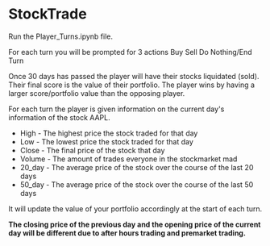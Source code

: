 ﻿# StockTrade
Run the Player_Turns.ipynb file.

For each turn you will be prompted for 3 actions
Buy
Sell
Do Nothing/End Turn

Once 30 days has passed the player will have their stocks liquidated (sold).
Their final score is the value of their portfolio.
The player wins by having a larger score/portfolio value than the opposing player.

For each turn the player is given information on the current day's information of the stock AAPL.

* High - The highest price the stock traded for that day
* Low  - The lowest price the stock traded for that day
* Close - The final price of the stock that day
* Volume - The amount of trades everyone in the stockmarket mad
* 20_day - The average price of the stock over the course of the last 20 days
* 50_day - The average price of the stock over the course of the last 50 days

It will update the value of your portfolio accordingly at the start of each turn.

**The closing price of the previous day and the opening price of the current day will be different due to after hours trading and premarket trading.**
